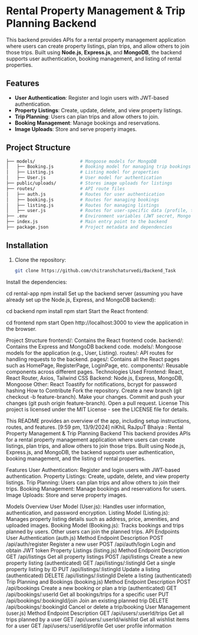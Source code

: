 # Rental Property Management & Trip Planning Backend

This backend provides APIs for a rental property management application where users can create property listings, plan trips, and allow others to join those trips. Built using **Node.js**, **Express.js**, and **MongoDB**, the backend supports user authentication, booking management, and listing of rental properties.

## Features

- **User Authentication**: Register and login users with JWT-based authentication.
- **Property Listings**: Create, update, delete, and view property listings.
- **Trip Planning**: Users can plan trips and allow others to join.
- **Booking Management**: Manage bookings and reservations.
- **Image Uploads**: Store and serve property images.

## Project Structure

```bash
├── models/                 # Mongoose models for MongoDB
│   ├── Booking.js          # Booking model for managing trip bookings
│   ├── Listing.js          # Listing model for properties
│   ├── User.js             # User model for authentication
├── public/uploads/         # Stores image uploads for listings
├── routes/                 # API route files
│   ├── auth.js             # Routes for user authentication
│   ├── booking.js          # Routes for managing bookings
│   ├── listing.js          # Routes for managing listings
│   ├── user.js             # Routes for user-specific data (profile, trips, etc.)
├── .env                    # Environment variables (JWT secret, Mongo URI, etc.)
├── index.js                # Main entry point to the backend
├── package.json            # Project metadata and dependencies
```

## Installation

1. Clone the repository:
   ```bash
   git clone https://github.com/chitranshchaturvedi/Backend_Task
Install the dependencies:

cd rental-app
npm install
Set up the backend server (assuming you have already set up the Node.js, Express, and MongoDB backend):

cd backend
npm install
npm start
Start the React frontend:

cd frontend
npm start
Open http://localhost:3000 to view the application in the browser.

Project Structure
frontend/: Contains the React frontend code.
backend/: Contains the Express and MongoDB backend code.
models/: Mongoose models for the application (e.g., User, Listing).
routes/: API routes for handling requests to the backend.
pages/: Contains all the React pages such as HomePage, RegisterPage, LoginPage, etc.
components/: Reusable components across different pages.
Technologies Used
Frontend: React, React Router, Axios, Tailwind CSS
Backend: Node.js, Express, MongoDB, Mongoose
Other: React Toastify for notifications, bcrypt for password hashing
How to Contribute
Fork the repository.
Create a new branch (git checkout -b feature-branch).
Make your changes.
Commit and push your changes (git push origin feature-branch).
Open a pull request.
License
This project is licensed under the MIT License - see the LICENSE file for details.

This README provides an overview of the app, including setup instructions, routes, and features.
[9:59 pm, 13/9/2024] niKhiL RaJpuT Bhaiya : Rental Property Management & Trip Planning Backend
This backend provides APIs for a rental property management application where users can create listings, plan trips, and allow others to join those trips. Built using Node.js, Express.js, and MongoDB, the backend supports user authentication, booking management, and the listing of rental properties.

Features
User Authentication: Register and login users with JWT-based authentication.
Property Listings: Create, update, delete, and view property listings.
Trip Planning: Users can plan trips and allow others to join their trips.
Booking Management: Manage bookings and reservations for users.
Image Uploads: Store and serve property images.

Models Overview
User Model (User.js): Handles user information, authentication, and password encryption.
Listing Model (Listing.js): Manages property listing details such as address, price, amenities, and uploaded images.
Booking Model (Booking.js): Tracks bookings and trips planned by users. Other users can join the planned trips.
API Endpoints
User Authentication (auth.js)
Method	Endpoint	Description
POST	/api/auth/register	Register a new user
POST	/api/auth/login	Login and obtain JWT token
Property Listings (listing.js)
Method	Endpoint	Description
GET	/api/listings	Get all property listings
POST	/api/listings	Create a new property listing (authenticated)
GET	/api/listings/:listingId	Get a single property listing by ID
PUT	/api/listings/:listingId	Update a listing (authenticated)
DELETE	/api/listings/:listingId	Delete a listing (authenticated)
Trip Planning and Bookings (booking.js)
Method	Endpoint	Description
POST	/api/bookings	Create a new booking or plan a trip (authenticated)
GET	/api/bookings/:userId	Get all bookings/trips for a specific user
PUT	/api/bookings/:bookingId/join	Join an existing planned trip
DELETE	/api/bookings/:bookingId	Cancel or delete a trip/booking
User Management (user.js)
Method	Endpoint	Description
GET	/api/users/:userId/trips	Get all trips planned by a user
GET	/api/users/:userId/wishlist	Get all wishlist items for a user
GET	/api/users/:userId/profile	Get user profile information

